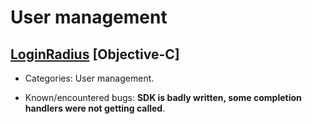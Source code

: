# User management

## [LoginRadius](https://github.com/5minutes/ios-registration-service-sdk) [Objective-C]

* Categories: User management.

* Known/encountered bugs: **SDK is badly written, some completion handlers were not getting called**.

